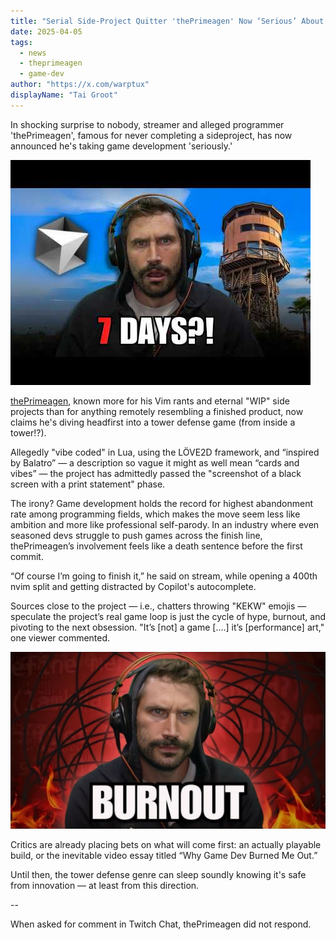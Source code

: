 ```yaml
---
title: "Serial Side-Project Quitter 'thePrimeagen' Now ‘Serious’ About Game Dev--Industry with Highest Rage-Quit Rate"
date: 2025-04-05
tags:
  - news
  - theprimeagen
  - game-dev
author: "https://x.com/warptux"
displayName: "Tai Groot"
---
```



In shocking surprise to nobody, streamer and alleged programmer 'thePrimeagen', famous for never completing a sideproject, has now announced he's taking game development 'seriously.'

![7days](7days.jpg)

[thePrimeagen](https://x.com/theoprimeagen), known more for his Vim rants and eternal "WIP" side projects than for anything remotely resembling a finished product, now claims he's diving headfirst into a tower defense game (from inside a tower!?).

Allegedly "vibe coded" in Lua, using the LÖVE2D framework, and “inspired by Balatro” — a description so vague it might as well mean “cards and vibes” — the project has admittedly passed the "screenshot of a black screen with a print statement" phase.

The irony? Game development holds the record for highest abandonment rate among programming fields, which makes the move seem less like ambition and more like professional self-parody. In an industry where even seasoned devs struggle to push games across the finish line, thePrimeagen’s involvement feels like a death sentence before the first commit.

“Of course I’m going to finish it,” he said on stream, while opening a 400th nvim split and getting distracted by Copilot's autocomplete.

Sources close to the project — i.e., chatters throwing "KEKW" emojis — speculate the project’s real game loop is just the cycle of hype, burnout, and pivoting to the next obsession. "It’s [not] a game [....] it’s [performance] art," one viewer commented.

![burnout](burnout.jpg)

Critics are already placing bets on what will come first: an actually playable build, or the inevitable video essay titled “Why Game Dev Burned Me Out.”

Until then, the tower defense genre can sleep soundly knowing it's safe from innovation — at least from this direction.

--

When asked for comment in Twitch Chat, thePrimeagen did not respond.
